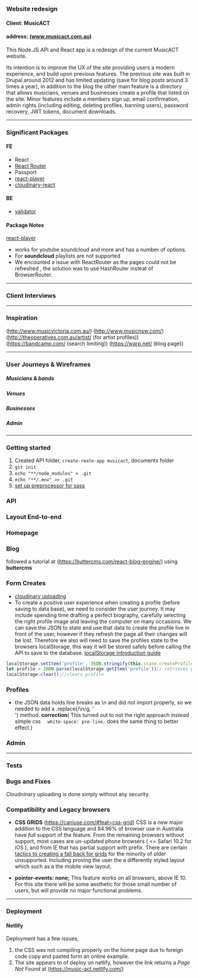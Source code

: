 ### Website redesign
#### Client: MusicACT
#### address: (www.musicact.com.au)

This Node.JS API and React app is a redesign of the current MusicACT website.

Its intention is to improve the UX of the site providing users a modern experience, and build upon previous features. The previous site was built in Drupal around 2012 and has limited updating (save for blog posts around 3 times a year), in addition to the blog the other main feature is a directory that allows musicians, venues and businesses create a profile that listed on the site. Minor features include a members sign up, email confirmation, admin rights (including editing, deleting profiles, banning users), password recovery, JWT tokens, document downloads.
_____________
### Significant Packages
#### FE
- React
- [React Router](https://reacttraining.com/react-router/)
- Passport
- [react-player](https://www.npmjs.com/package/react-player)
- [cloudinary-react](https://github.com/cloudinary/cloudinary-react)

#### BE
- [validator](https://github.com/chriso/validator.js)


#### Package Notes
[react-player](https://www.npmjs.com/package/react-player)
- works for youtube soundcloud and more and has a number of options.
- For **soundcloud** playlists are  not supported
- We encounted a issue with ReactRouter as the pages could not be refreshed , the solution was to use HashRouter insteat of BrowserRouter.
_____________
### Client Interviews

_____________
### Inspiration

(http://www.musicvictoria.com.au/)
(http://www.musicnsw.com/)
(http://theoperatives.com.au/artist/ (for artist profiles))
(https://bandcamp.com/ (search limiting))
(https://warp.net/ (blog page))

_____________
### User Journeys & Wireframes
##### Musicians & bands
##### Venues
##### Businesses
##### Admin

_____________
### Getting started

1. Created API folder, `create-reate-app musicact`, documents folder
1. `git init`
1. `echo "**/node_modules" > .git`
1. `echo "**/.env" >> .git`
1. [set up preprocessor for sass](https://github.com/facebookincubator/create-react-app/blob/master/packages/react-scripts/template/README.md#adding-a-css-preprocessor-sass-less-etc)

### API

### Layout End-to-end

### Homepage

### Blog
followed a tutorial at (https://buttercms.com/react-blog-engine/) using **buttercms** 

### Form Creates
- [cloudinary uploading ](https://css-tricks.com/image-upload-manipulation-react/)
- To create a positive user experience when creating a profile (before saving to data base), we need to consider the user journey. It may include spending time drafting a perfect biography, carefully selecting the right profile image and leaving the computer on many occasions. We can save the JSON to state and use that data to create the profile live in front of the user, however if they refresh the page all their changes will be lost. Therefore we also will need to save the profiles state to the browsers localStorage, this way it will be stored safely before calling the API to save to the database.
[localStorage introduction guide](https://alligator.io/js/introduction-localstorage-sessionstorage/)
```js
localStorage.setItem('profile', JSON.stringify(this.state.createProfile))//sets the profile
let profile = JSON.parse(localStorage.getItem('profile'))// retrieves profile
localStorage.clear();//clears profile
```

### Profiles

- the JSON data holds line breaks as \n and did not import properly, so we needed to add a .replace(/\n/g, '<br />') method. **correction**( This turned out to not the right approach _instead_ simple css `  white-space: pre-line;` does the same thing to better effect.)


### Admin

_____________
### Tests

### Bugs and Fixes
Cloudninary uploading is done simply without any security.

### Compatibility and Legacy browsers
- **CSS GRIDS** (https://caniuse.com/#feat=css-grid)
 CSS is a new major addition to the CSS language and 84.96% of browser use in Australia have _full_ support of the feature. From the remaining browsers without support, most cases are un-updated phone browsers ( <= Safari 10.2 for iOS ), and from IE that has partial support with prefix.
 There are certain [tactics to creating a fall back for grids](https://rachelandrew.co.uk/archives/2017/07/04/is-it-really-safe-to-start-using-css-grid-layout/) for the minority of older unsupported. Including proving the user the a differently styled layout which such as a the mobile view layout.

- **pointer-events: none;**
  This feature works on all browsers, above IE 10. For this site there will be some aesthetic for those small number of users, but will provide no major functional problems.

_____________
### Deployment

#### Netlify
Deployment has a few issues,
1. the CSS was not compiling properly on the home page due to foreign code copy and pasted form an online example.
1. The site appears to of deploy on netlify, however the link returns a _Page Not Found_ at (https://music-act.netlify.com/)
